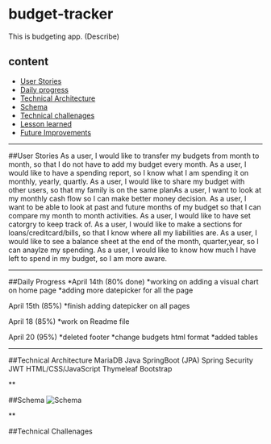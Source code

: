# budget-tracker

This is budgeting app. (Describe)

## content 
- [User Stories](#user-stories) 
- [Daily progress](#daily-progress)
- [Technical Architecture](#technical-architecture)
- [Schema](#schema) 
- [Technical challenages](#technical-challenges) 
- [Lesson learned](#lesson-learned)
- [Future Improvements](#future-improvements)


***

##User Stories
As a user, I would like to transfer my budgets from month to month, so that I do not have to add my budget every month.
As a user, I would like to have a spending report, so I know what I am spending it on monthly, yearly, quartly. 
As a user, I would like to share my budget with other users, so that my family is on the same planAs a user, I want to look at my monthly cash flow so I can make better money decision.
As a user, I want to be able to look at past and future months of my budget so that I can compare my month to month activities.
As a user, I would like to have set catorgry to keep track of.
As a user, I would like to make a sections for loans/creditcard/bills, so that I know where all my liabilities are.
As a user, I would like to see a balance sheet at the end of the month, quarter,year, so I can anaylze my spending. 
As a user, I would like to know how much I have left to spend in my budget, so I am more aware. 



***

##Daily Progress
 *April 14th (80% done)
 *working on adding a visual chart on home page
 *adding more datepicker for all the page

April 15th (85%)
 *finish adding datepicker on all pages
 
April 18 (85%)
 *work on Readme file
 
April 20 (95%)
 *deleted footer
 *change budgets html format
 *added tables
 
 ***
 
 ##Technical Architecture
 MariaDB
 Java
 SpringBoot (JPA)
 Spring Security JWT 
 HTML/CSS/JavaScript
 Thymeleaf
 Bootstrap
 
 **
 
 ##Schema
 ![Schema](https://drive.google.com/file/d/12QS2uMQFupaDjpsfc2YUHQ1xFTZTKXRv/view?usp=sharing)
 
 **
 
 ##Technical Challenages

 
 
 



  
